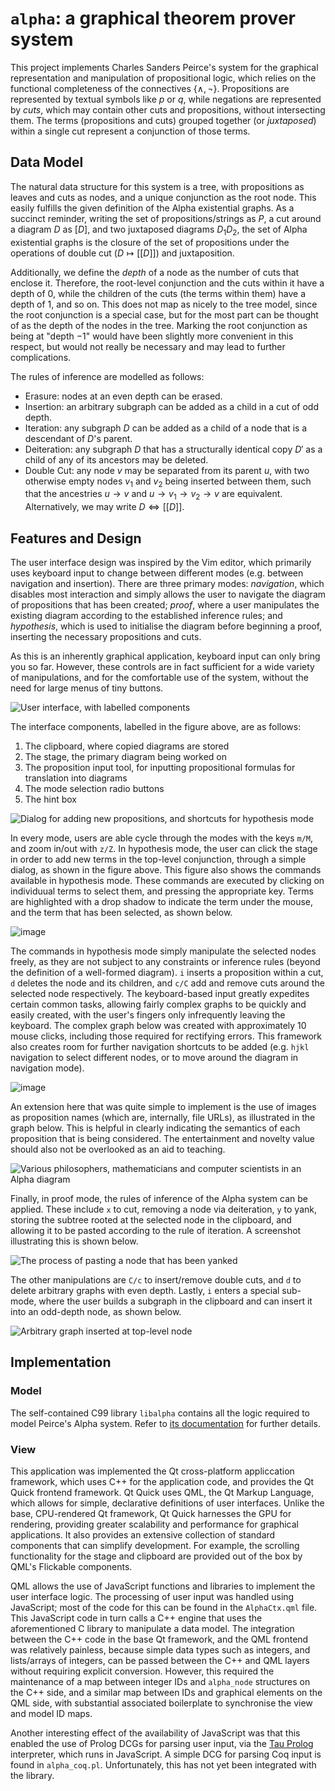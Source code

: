 # `alpha`: a graphical theorem prover system

This project implements Charles Sanders Peirce's system for the
graphical representation and manipulation of propositional logic, which
relies on the functional completeness of the connectives
$\{\land, \lnot\}$. Propositions are represented by textual symbols like
$p$ or $q$, while negations are represented by *cuts*, which may contain
other cuts and propositions, without intersecting them. The terms
(propositions and cuts) grouped together (or *juxtaposed*) within a
single cut represent a conjunction of those terms.

## Data Model

The natural data structure for this system is a tree, with propositions
as leaves and cuts as nodes, and a unique conjunction as the root node.
This easily fulfills the given definition of the Alpha existential
graphs. As a succinct reminder, writing the set of propositions/strings
as $P$, a cut around a diagram $D$ as $[D]$, and two juxtaposed diagrams
$D_1D_2$, the set of Alpha existential graphs is the closure of the set of
propositions under the operations of double cut ($D \mapsto [[D]]$) and juxtaposition.

Additionally, we define the *depth* of a node as the number of cuts that
enclose it. Therefore, the root-level conjunction and the cuts within it
have a depth of 0, while the children of the cuts (the terms within
them) have a depth of 1, and so on. This does not map as nicely to the
tree model, since the root conjunction is a special case, but for the
most part can be thought of as the depth of the nodes in the tree.
Marking the root conjunction as being at "depth $-1$" would have been
slightly more convenient in this respect, but would not really be
necessary and may lead to further complications.

The rules of inference are modelled as follows:
-   Erasure: nodes at an even depth can be erased.
-   Insertion: an arbitrary subgraph can be added as a child in a cut of
    odd depth.
-   Iteration: any subgraph $D$ can be added as a child of a node that
    is a descendant of $D$'s parent.
-   Deiteration: any subgraph $D$ that has a structurally identical copy
    $D'$ as a child of any of its ancestors may be deleted.
-   Double Cut: any node $v$ may be separated from its parent $u$, with
    two otherwise empty nodes $v_1$ and $v_2$ being inserted between
    them, such that the ancestries
    $u \to v$ and $u \to v_1 \to v_2 \to v$ are equivalent.
    Alternatively, we may write $D \Leftrightarrow [[D]].$

## Features and Design

The user interface design was inspired by the Vim editor, which
primarily uses keyboard input to change between different modes
(e.g. between navigation and insertion). There are three primary modes:
*navigation*, which disables most interaction and simply allows the user
to navigate the diagram of propositions that has been created; *proof*,
where a user manipulates the existing diagram according to the
established inference rules; and *hypothesis*, which is used to
initialise the diagram before beginning a proof, inserting the necessary
propositions and cuts.

As this is an inherently graphical application, keyboard input can only
bring you so far. However, these controls are in fact sufficient for a
wide variety of manipulations, and for the comfortable use of the
system, without the need for large menus of tiny buttons.

![User interface, with labelled components ](images/qalpha_labelled.jpg)

The interface components, labelled in
the figure above, are as follows:

1.  The clipboard, where copied diagrams are stored
2.  The stage, the primary diagram being worked on
3.  The proposition input tool, for inputting propositional formulas for
    translation into diagrams
4.  The mode selection radio buttons
5.  The hint box

![Dialog for adding new propositions, and shortcuts for hypothesis
mode ](images/prop_prompt.jpg)

In every mode, users are able cycle through the modes with the keys
`m/M`, and zoom in/out with `z/Z`. In hypothesis mode, the user can
click the stage in order to add new terms in the top-level conjunction,
through a simple dialog, as shown in
the figure above.
This figure also shows the commands available in hypothesis mode. These
commands are executed by clicking on individuual terms to select them,
and pressing the appropriate key. Terms are highlighted with a drop
shadow to indicate the term under the mouse, and the term that has been
selected, as shown below.

![image](images/glow.jpg)

The commands in hypothesis mode simply manipulate the selected nodes
freely, as they are not subject to any constraints or inference rules
(beyond the definition of a well-formed diagram). `i` inserts a
proposition within a cut, `d` deletes the node and its children, and
`c/C` add and remove cuts around the selected node respectively. The
keyboard-based input greatly expedites certain common tasks, allowing
fairly complex graphs to be quickly and easily created, with the user's
fingers only infrequently leaving the keyboard. The complex graph below was created with approximately 10 mouse
clicks, including those required for rectifying errors. This framework
also creates room for further navigation shortcuts to be added
(e.g. `hjkl` navigation to select different nodes, or to move around the
diagram in navigation mode).

![image](images/complex_graphs.jpg)

An extension here that was quite simple to implement is the use of
images as proposition names (which are, internally, file URLs), as
illustrated in the graph below. This is helpful in clearly indicating the
semantics of each proposition that is being considered. The
entertainment and novelty value should also not be overlooked as an aid
to teaching.

![Various philosophers, mathematicians and computer scientists in an
Alpha diagram ](images/graphic.jpg)

Finally, in proof mode, the rules of inference of the Alpha system can
be applied. These include `x` to cut, removing a node via deiteration,
`y` to yank, storing the subtree rooted at the selected node in the
clipboard, and allowing it to be pasted according to the rule of
iteration. A screenshot illustrating this is shown below.

![The process of pasting a node that has been yanked ](images/paste.jpg)

The other manipulations are `C/c` to insert/remove double cuts, and `d`
to delete arbitrary graphs with even depth. Lastly, `i` enters a special
sub-mode, where the user builds a subgraph in the clipboard and can
insert it into an odd-depth node, as shown below.

![Arbitrary graph inserted at top-level node ](images/insert.jpg)

## Implementation

### Model

The self-contained C99 library `libalpha` contains all the logic required to model
Peirce's Alpha system. Refer to [its documentation](https://github.com/aquohn/libalpha) for further details.

### View

This application was implemented the Qt cross-platform appliccation
framework, which uses C++ for the application code, and provides the Qt
Quick frontend framework. Qt Quick uses QML, the Qt Markup Language,
which allows for simple, declarative definitions of user interfaces.
Unlike the base, CPU-rendered Qt framework, Qt Quick harnesses the GPU
for rendering, providing greater scalability and performance for
graphical applications. It also provides an extensive collection of
standard components that can simplify development. For example, the
scrolling functionality for the stage and clipboard are provided out of
the box by QML's Flickable components.

QML allows the use of JavaScript functions and libraries to implement
the user interface logic. The processing of user input was handled using
JavaScript; most of the code for this can be found in the `AlphaCtx.qml`
file. This JavaScript code in turn calls a C++ engine that uses the
aforementioned C library to manipulate a data model. The integration
between the C++ code in the base Qt framework, and the QML frontend was
relatively painless, because simple data types such as integers, and
lists/arrays of integers, can be passed between the C++ and QML layers
without requiring explicit conversion. However, this required the
maintenance of a map between integer IDs and `alpha_node` structures on
the C++ side, and a similar map between IDs and graphical elements on
the QML side, with substantial associated boilerplate to synchronise the
view and model ID maps.

Another interesting effect of the availability of JavaScript was that
this enabled the use of Prolog DCGs for parsing user input, via the [Tau
Prolog](http://tau-prolog.org/) interpreter, which runs in JavaScript. A
simple DCG for parsing Coq input is found in `alpha_coq.pl`.
Unfortunately, this has not yet been integrated with the library.
